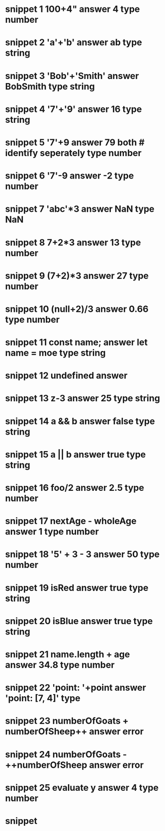 
 # snippet 1 100+4"  answer 4 type number

 # snippet 2 'a'+'b' answer ab type string

 # snippet 3 'Bob'+'Smith' answer BobSmith type string

 # snippet 4 '7'+'9' answer 16 type string

 # snippet 5 '7'+9 answer 79 both # identify seperately type number

 # snippet 6 '7'-9 answer -2 type number

 # snippet 7 'abc'*3 answer NaN type NaN 

 # snippet 8 7+2*3 answer 13 type number

 # snippet 9 (7+2)*3 answer 27 type number

 # snippet 10 (null+2)/3 answer 0.66 type number

# snippet 11 const name; answer let name = moe type string

# snippet 12 undefined answer 

# snippet 13  z-3 answer 25 type string

# snippet 14 a && b answer false type string

# snippet 15 a || b answer true type string

# snippet 16 foo/2 answer 2.5 type number

# snippet 17 nextAge - wholeAge answer 1 type number

# snippet 18 '5' + 3 - 3 answer 50 type number

# snippet 19 isRed answer true type string 

# snippet 20 isBlue answer true type string

# snippet 21 name.length + age answer 34.8 type number

# snippet 22 'point: '+point answer 'point: [7, 4]' type 

# snippet 23 numberOfGoats + numberOfSheep++ answer error

# snippet 24 numberOfGoats - ++numberOfSheep answer error

# snippet 25 evaluate y answer 4 type number 

# snippet 










